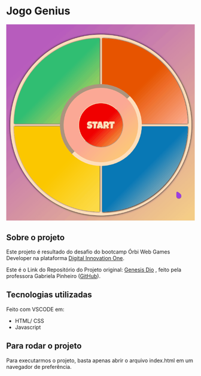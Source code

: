 # Jogo Genius

![Demonstração](https://github.com/PrimYA/OrbiCamp/blob/main/jogo-Genius/.assets/JogoGenius.gif?raw=true)

## Sobre o projeto

Este projeto é resultado do desafio do bootcamp Órbi Web Games Developer na plataforma [Digital Innovation One](https://www.dio.me).

Este é o Link do Repositório do Projeto original: [Genesis Dio](https://github.com/SpruceGabriela/genesis-dio) , feito pela professora Gabriela Pinheiro ([GitHub](https://github.com/SpruceGabriela)).

## Tecnologias utilizadas

Feito com VSCODE em:

- HTML/ CSS
- Javascript

## Para rodar o projeto

Para executarmos o projeto, basta apenas abrir o arquivo index.html em um navegador de preferência.
